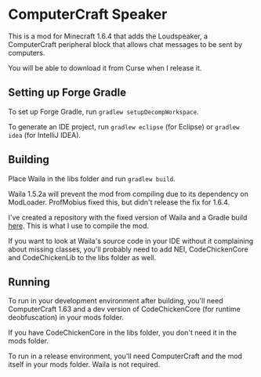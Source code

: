 # ComputerCraft Speaker
This is a mod for Minecraft 1.6.4 that adds the Loudspeaker, a ComputerCraft peripheral block that allows chat messages to be sent by computers.

You will be able to download it from Curse when I release it.

## Setting up Forge Gradle
To set up Forge Gradle, run `gradlew setupDecompWorkspace`.

To generate an IDE project, run `gradlew eclipse` (for Eclipse) or `gradlew idea` (for IntelliJ IDEA).

## Building
Place Waila in the libs folder and run `gradlew build`.

Waila 1.5.2a will prevent the mod from compiling due to its dependency on ModLoader. ProfMobius fixed this, but didn't release the fix for 1.6.4.

I've created a repository with the fixed version of Waila and a Gradle build [here](https://github.com/Choonster/Waila). This is what I use to compile the mod.

If you want to look at Waila's source code in your IDE without it complaining about missing classes, you'll probably need to add NEI, CodeChickenCore and CodeChickenLib to the libs folder as well.

## Running
To run in your development environment after building, you'll need ComputerCraft 1.63 and a dev version of CodeChickenCore (for runtime deobfuscation) in your mods folder.

If you have CodeChickenCore in the libs folder, you don't need it in the mods folder.

To run in a release environment, you'll need ComputerCraft and the mod itself in your mods folder. Waila is not required.